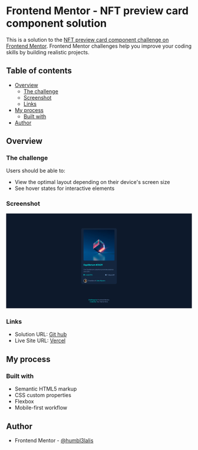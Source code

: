 # Frontend Mentor - NFT preview card component solution

This is a solution to the [NFT preview card component challenge on Frontend Mentor](https://www.frontendmentor.io/challenges/nft-preview-card-component-SbdUL_w0U). Frontend Mentor challenges help you improve your coding skills by building realistic projects. 

## Table of contents

- [Overview](#overview)
  - [The challenge](#the-challenge)
  - [Screenshot](#screenshot)
  - [Links](#links)
- [My process](#my-process)
  - [Built with](#built-with)
- [Author](#author)




## Overview

### The challenge

Users should be able to:

- View the optimal layout depending on their device's screen size
- See hover states for interactive elements

### Screenshot

![](./screenshot.png)

### Links

- Solution URL: [Git hub](https://github.com/humbl3lalis/ntf_preview_card_component.git)
- Live Site URL: [Vercel](https://ntf-preview-card-component-six.vercel.app/)

## My process

### Built with

- Semantic HTML5 markup
- CSS custom properties
- Flexbox
- Mobile-first workflow


## Author


- Frontend Mentor - [@humbl3lalis](https://www.frontendmentor.io/profile/humbl3lalis)
